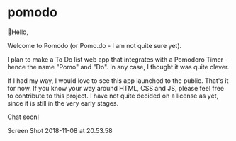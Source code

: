 # pomodo
👋Hello,

Welcome to Pomodo (or Pomo.do - I am not quite sure yet).

I plan to make a To Do list web app that integrates with a Pomodoro Timer - hence the name "Pomo" and "Do". In any case, I thought it was quite clever.

If I had my way, I would love to see this app launched to the public. That's it for now. If you know your way around HTML, CSS and JS, please feel free to contribute to this project. I have not quite decided on a license as yet, since it is still in the very early stages.

Chat soon!

Screen Shot 2018-11-08 at 20.53.58
